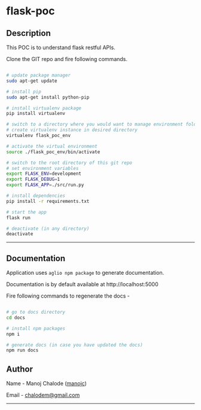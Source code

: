 # flask-poc

## Description

This POC is to understand flask restful APIs.

Clone the GIT repo and fire following commands.

```bash

# update package manager
sudo apt-get update

# install pip
sudo apt-get install python-pip

# install virtualenv package
pip install virtualenv

# switch to a directory where you would want to manage environment folders
# create virtualenv instance in desired directory
virtualenv flask_poc_env

# activate the virtual environment
source ./flask_poc_env/bin/activate

# switch to the root directory of this git repo
# set environment variables
export FLASK_ENV=development
export FLASK_DEBUG=1
export FLASK_APP=./src/run.py

# install dependencies
pip install -r requirements.txt

# start the app
flask run

# deactivate (in any directory)
deactivate
```

---

## Documentation

Application uses `aglio npm package` to generate documentation.

Documentation is by default available at http://localhost:5000

Fire following commands to regenerate the docs -

``` bash

# go to docs directory
cd docs

# install npm packages
npm i

# generate docs (in case you have updated the docs)
npm run docs

```

## Author

Name - Manoj Chalode ([manojc](http://github.com/manojc))

Email - chalodem@gmail.com

---

